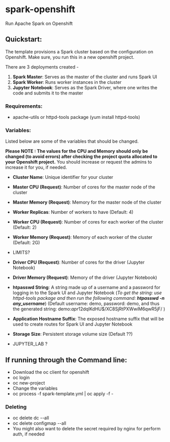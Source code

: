 # spark-openshift
Run Apache Spark on Openshift

## Quickstart:

The template provisions a Spark cluster based on the configuration on Openshift. Make sure, you run this in a new openshift project.

There are 3 deployments created - 
1. **Spark Master**: Serves as the master of the cluster and runs Spark UI
2. **Spark Worker**: Runs worker instances in the cluster
3. **Jupyter Notebook**: Serves as the Spark Driver, where one writes the code and submits it to the master


### Requirements: 
- apache-utils or httpd-tools package (yum install httpd-tools)

### Variables:

Listed below are some of the variables that should be changed.

**Please NOTE : The values for the CPU and Memory should only be changed (to avoid errors) after checking the project quota allocated to your Openshift project.** You should increase or request the admins to increase it for you, if needed.

- **Cluster Name**: Unique identifier for your cluster
- **Master CPU (Request)**: Number of cores for the master node of the cluster
- **Master Memory (Request)**: Memory for the master node of the cluster
- **Worker Replicas**: Number of workers to have (Default: 4)
- **Worker CPU (Request)**: Number of cores for each worker of the cluster (Default: 2)
- **Worker Memory (Request)**: Memory of each worker of the cluster (Default: 2G)

- LIMITS?

- **Driver CPU (Request)**: Number of cores for the driver (Jupyter Notebook)
- **Driver Memory (Request)**: Memory of the driver (Jupyter Notebook)
- **htpasswd String**: A string made up of a username and a password for logging in to the Spark UI and Jupyter Notebook (*To get the string: use httpd-tools package and then run the following command: **htpasswd -n any_username***) (Default username: demo, password: demo, and thus the generated string: demo:$apr1$2dqlKdHU$/XC8SjRtPXWwiM6qwR5jF/ )
- **Application Hostname Suffix**: The exposed hostname suffix that will be used to create routes for Spark UI and Jupyter Notebook
- **Storage Size**: Persistent storage volume size (Default ??)

- JUPYTER_LAB ?

## If running through the Command line:

* Download the oc client for openshift
* oc login
* oc new-project <project-name>
* Change the variables
* oc process -f spark-template.yml | oc apply -f -
  
### Deleting

* oc delete dc --all
* oc delete configmap --all
* You might also want to delete the secret required by nginx for perform auth, if needed
